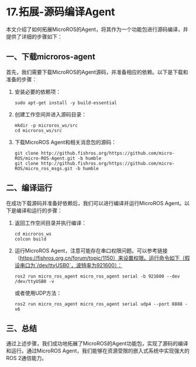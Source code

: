 # 17.拓展-源码编译Agent

本文介绍了如何拓展MicroROS的Agent，将其作为一个功能包进行源码编译，并提供了详细的步骤如下：

## 一、下载microros-agent

首先，我们需要下载MicroROS的Agent源码，并准备相应的依赖。以下是下载和准备的步骤：

1. 安装必要的依赖项：
   
   ```
   sudo apt-get install -y build-essential
   ```

2. 创建工作空间并进入源码目录：
   
   ```
   mkdir -p microros_ws/src
   cd microros_ws/src
   ```

3. 下载MicroROS Agent和相关消息包的源码：
   
   ```
   git clone http://github.fishros.org/https://github.com/micro-ROS/micro-ROS-Agent.git -b humble
   git clone http://github.fishros.org/https://github.com/micro-ROS/micro_ros_msgs.git -b humble
   ```

## 二、编译运行

在成功下载源码并准备好依赖后，我们可以进行编译并运行MicroROS Agent。以下是编译和运行的步骤：

1. 返回工作空间目录并执行编译：
   
   ```
   cd microros_ws
   colcon build
   ```

2. 运行MicroROS Agent，注意可能存在串口权限问题。可以参考链接（https://fishros.org.cn/forum/topic/1150）来设置权限。运行命令如下（假设串口为`/dev/ttyUSB0`，波特率为921600）：

   ```shell
   ros2 run micro_ros_agent micro_ros_agent serial -b 921600 --dev /dev/ttyUSB0 -v
   ```

   或者使用UDP方法：

   ```shell
   ros2 run micro_ros_agent micro_ros_agent serial udp4 --port 8888 -v6
   ```

## 三、总结

通过上述步骤，我们成功地拓展了MicroROS的Agent功能包，实现了源码的编译和运行。通过MicroROS Agent，我们能够在资源受限的嵌入式系统中实现强大的ROS 2通信能力。